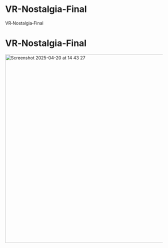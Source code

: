 # VR-Nostalgia-Final
VR‑Nostalgia‑Final
# VR‑Nostalgia‑Final






<img width="603" alt="Screenshot 2025-04-20 at 14 43 27" src="https://github.com/user-attachments/assets/724eb01d-da04-4a11-8200-e3d14e31ea20" />
